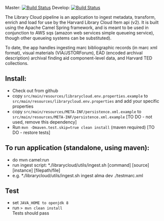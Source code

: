 

Master: [![Build Status](https://travis-ci.org/harvard-library/librarycloud_ingest.png?branch=master)](https://travis-ci.org/harvard-library/librarycloud_ingest)
Develop: [![Build Status](https://travis-ci.org/harvard-library/librarycloud_ingest.png?branch=develop)](https://travis-ci.org/harvard-library/librarycloud_ingest) 


The Library Cloud pipeline is an application to ingest metadata, transform, enrich and load for use by the Harvard Library Cloud Item api (v2). 
It is built using the Apache Camel Spring framework, and is meant to be used in conjunction to AWS sqs (amazon web services simple queueing service), though other queueing systems can be substituted).

To date, the app handles ingesting marc bibliographic records (in marc xml format), visual materials (VIA/JSTORForum), EAD (encoded archival description) archival finding aid component-level data, and Harvard TED collections.

## Install:
* Check out from github
* copy ```src/main/resources/librarycloud.env.properties.example``` to
```src/main/resources/librarycloud.env.properties``` and add your specific properties
* copy ```src/main/resources/META-INF/persistence.xml.example``` to
```src/main/resources/META-INF/persistence.xml.example``` [TO DO - not used, remove this dependency]
* Run ```mvn -Dmaven.test.skip=true clean install``` (maven required) [TO DO - restore tests]

## To run application (standalone, using maven):

* do mvn camel:run
* run ingest script:
*./librarycloud/utils/ingest.sh [command] [source] [instance] [filepath/file]
* e.g.
*./librarycloud/utils/ingest.sh ingest alma dev ./testmarc.xml

## Test
- set `JAVA_HOME to openjdk 8`
- run `> mvn clean install`  
Tests should pass




